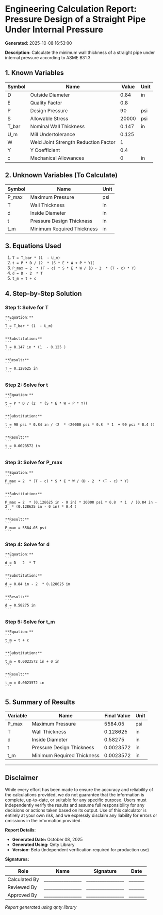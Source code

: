 # Engineering Calculation Report: Pressure Design of a Straight Pipe Under Internal Pressure

**Generated:** 2025-10-08 16:53:00

**Description:** Calculate the minimum wall thickness of a straight pipe under internal pressure according to ASME B31.3.

## 1. Known Variables

| Symbol | Name | Value | Unit |
|--------|------|-------|------|
| D | Outside Diameter | 0.84 | in |
| E | Quality Factor | 0.8 |  |
| P | Design Pressure | 90 | psi |
| S | Allowable Stress | 20000 | psi |
| T_bar | Nominal Wall Thickness | 0.147 | in |
| U_m | Mill Undertolerance | 0.125 |  |
| W | Weld Joint Strength Reduction Factor | 1 |  |
| Y | Y Coefficient | 0.4 |  |
| c | Mechanical Allowances | 0 | in |

## 2. Unknown Variables (To Calculate)

| Symbol | Name | Unit |
|--------|------|------|
| P_max | Maximum Pressure | psi |
| T | Wall Thickness | in |
| d | Inside Diameter | in |
| t | Pressure Design Thickness | in |
| t_m | Minimum Required Thickness | in |

## 3. Equations Used

1. `T = T_bar * (1  - U_m)`
2. `t = P * D / (2  * (S * E * W + P * Y))`
3. `P_max = 2  * (T - c) * S * E * W / (D - 2  * (T - c) * Y)`
4. `d = D - 2  * T`
5. `t_m = t + c`

## 4. Step-by-Step Solution

### Step 1: Solve for T

    **Equation:**
    ```
    T = T_bar * (1  - U_m)
    ```

    **Substitution:**
    ```
    T = 0.147 in * (1  - 0.125 )
    ```

    **Result:**
    ```
    T = 0.128625 in
    ```

### Step 2: Solve for t

    **Equation:**
    ```
    t = P * D / (2  * (S * E * W + P * Y))
    ```

    **Substitution:**
    ```
    t = 90 psi * 0.84 in / (2  * (20000 psi * 0.8  * 1  + 90 psi * 0.4 ))
    ```

    **Result:**
    ```
    t = 0.0023572 in
    ```

### Step 3: Solve for P_max

    **Equation:**
    ```
    P_max = 2  * (T - c) * S * E * W / (D - 2  * (T - c) * Y)
    ```

    **Substitution:**
    ```
    P_max = 2  * (0.128625 in - 0 in) * 20000 psi * 0.8  * 1  / (0.84 in - 2  * (0.128625 in - 0 in) * 0.4 )
    ```

    **Result:**
    ```
    P_max = 5584.05 psi
    ```

### Step 4: Solve for d

    **Equation:**
    ```
    d = D - 2  * T
    ```

    **Substitution:**
    ```
    d = 0.84 in - 2  * 0.128625 in
    ```

    **Result:**
    ```
    d = 0.58275 in
    ```

### Step 5: Solve for t_m

    **Equation:**
    ```
    t_m = t + c
    ```

    **Substitution:**
    ```
    t_m = 0.0023572 in + 0 in
    ```

    **Result:**
    ```
    t_m = 0.0023572 in
    ```

## 5. Summary of Results

| Variable | Name | Final Value | Unit |
|----------|------|-------------|------|
| P_max | Maximum Pressure | 5584.05 | psi |
| T | Wall Thickness | 0.128625 | in |
| d | Inside Diameter | 0.58275 | in |
| t | Pressure Design Thickness | 0.0023572 | in |
| t_m | Minimum Required Thickness | 0.0023572 | in |

---

## Disclaimer

While every effort has been made to ensure the accuracy and reliability of the calculations provided, we do not guarantee that the information is complete, up-to-date, or suitable for any specific purpose. Users must independently verify the results and assume full responsibility for any decisions or actions taken based on its output. Use of this calculator is entirely at your own risk, and we expressly disclaim any liability for errors or omissions in the information provided.

**Report Details:**
- **Generated Date:** October 08, 2025
- **Generated Using:** Qnty Library
- **Version:** Beta (Independent verification required for production use)

**Signatures:**

| Role | Name | Signature | Date |
|------|------|-----------|------|
| Calculated By | _________________ | _________________ | _______ |
| Reviewed By | _________________ | _________________ | _______ |
| Approved By | _________________ | _________________ | _______ |

*Report generated using qnty library*